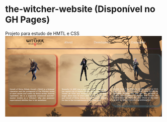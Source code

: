 # the-witcher-website (Disponível no GH Pages)
Projeto para estudo de HMTL e CSS
![alt text](https://github.com/brprado/the-witcher-website/blob/main/tw3-site-design.png?raw=true)
